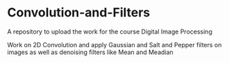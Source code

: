 # Convolution-and-Filters

A repository to upload the work for the course Digital Image Processing

Work on 2D Convolution and apply Gaussian and Salt and Pepper filters on images as well as denoising filters like Mean and Meadian
